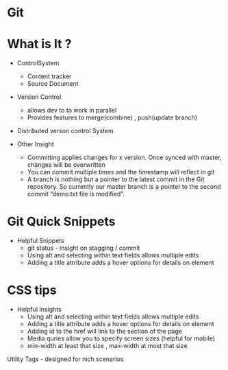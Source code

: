 # Git



# What is It ? 

* ControlSystem 
  + Content tracker 
  + Source Document 
* Version Control
    + allows dev to to work in parallel
    + Provides features to merge(combine) , push(update branch) 
* Distributed verson control System
   
* Other Insight
  + Committing applies changes for x version. Once synced with master, changes will be overwritten 
  + You can commit multiple times and the timestamp will reflect in git
  + A branch is nothing but a pointer to the latest commit in the Git repository. So currently our master branch is a pointer to the second commit “demo.txt file is modified”.



# Git Quick Snippets

* Helpful Snippets
   + git status - insight on stagging / commit
   + Using alt and selecting within text fields allows multiple edits
   + Adding a title attribute adds a hover options for details on element


# CSS tips 

* Helpful Insights 
  + Using alt and selecting within text fields allows multiple edits
  + Adding a title attribute adds a hover options for details on element
  + Adding id to the href will link to the section of the page
  + Media quries allow you to specify screen sizes (helpful for mobile)
  + min-width at least that size , max-width at most that size 

Utility Tags - designed for nich scenarios